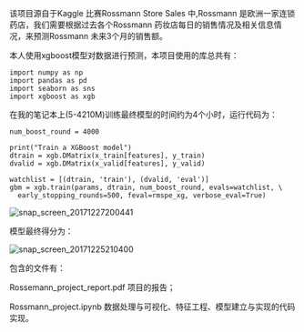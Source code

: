 该项目源自于Kaggle 比赛Rossmann Store Sales 中,Rossmann 是欧洲一家连锁药店，我们需要根据过去各个Rossmann 药妆店每日的销售情况及相关信息情况，来预测Rossmann 未来3个月的销售额。  

本人使用xgboost模型对数据进行预测，本项目使用的库总共有：

```
import numpy as np
import pandas as pd
import seaborn as sns
import xgboost as xgb
```

在我的笔记本上(5-4210M)训练最终模型的时间约为4个小时，运行代码为：

```
num_boost_round = 4000

print("Train a XGBoost model")
dtrain = xgb.DMatrix(x_train[features], y_train)
dvalid = xgb.DMatrix(x_valid[features], y_valid)

watchlist = [(dtrain, 'train'), (dvalid, 'eval')]
gbm = xgb.train(params, dtrain, num_boost_round, evals=watchlist, \
  early_stopping_rounds=500, feval=rmspe_xg, verbose_eval=True)
```

![snap_screen_20171227200441](https://raw.githubusercontent.com/dafengzai/Udacity-Machine-Learning-Engineer-Nanodegree-Project/master/capstone_project/MarkdownImages//snap_screen_20171227200441.png)

模型最终得分为：

![snap_screen_20171225210400](https://raw.githubusercontent.com/dafengzai/Udacity-Machine-Learning-Engineer-Nanodegree-Project/master/capstone_project/MarkdownImages/snap_screen_20171225210400.png)



包含的文件有：

Rossemann_project_report.pdf 项目的报告；

Rossmann_project.ipynb 数据处理与可视化、特征工程、模型建立与实现的代码实现。